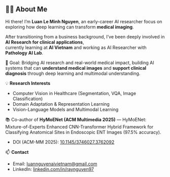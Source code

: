 ## 👨‍💻 About Me

Hi there! I’m **Luan Le Minh Nguyen**, an early-career AI researcher focus on exploring how deep learning can transform **medical imaging**.

After transitioning from a business background, I’ve been deeply involved in **AI Research for clinical applications**,  
currently learning at **AI Vietnam** and working as AI Researcher with **Pathology AI Lab**.

🎯 Goal: Bridging AI research and real-world medical impact, building AI systems that can **understand medical images** and **support clinical diagnosis**  through deep learning and multimodal understanding.

💡 **Research Interests**
- Computer Vision in Healthcare (Segmentation, VQA, Image Classification)  
- Domain Adaptation & Representation Learning  
- Vision-Language Models and Multimodal Learning  

📚 Co-author of **HyMoENet (ACM Multimedia 2025)** — HyMoENet: Mixture-of-Experts Enhanced CNN-Transformer Hybrid Framework for Classifying Anatomical Sites in Endoscopic ENT Images (97.5% accuracy).
- DOI (ACM-MM 2025): [10.1145/3746027.3762092](https://doi.org/10.1145/3746027.3762092)

📫 **Contact**
- Email: luannguyenaivietnam@gmail.com  
- LinkedIn: [linkedin.com/in/raynguyen97](https://www.linkedin.com/in/raynguyen97/)  

